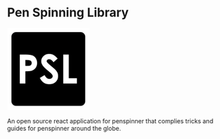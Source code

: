# Pen Spinning Library

![logo](public/android-chrome-192x192.png)

An open source react application for penspinner that complies tricks and guides for penspinner around the globe.